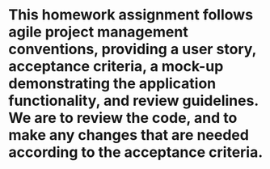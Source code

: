 # This homework assignment follows agile project management conventions, providing a user story, acceptance criteria, a mock-up demonstrating the application functionality, and review guidelines.  We are to review the code, and to make any changes that are needed according to the acceptance criteria. 
